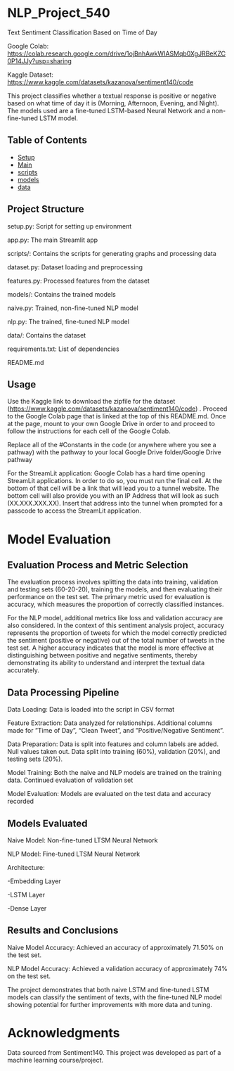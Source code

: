# NLP_Project_540

Text Sentiment Classification Based on Time of Day

Google Colab: https://colab.research.google.com/drive/1ojBnhAwkWIASMqb0XgJRBeKZC0P14JJy?usp=sharing

Kaggle Dataset: https://www.kaggle.com/datasets/kazanova/sentiment140/code

This project classifies whether a textual response is positive or negative based on what time of day it is (Morning, Afternoon, Evening, and Night). The models used are a fine-tuned LSTM-based Neural Network and a non-fine-tuned LSTM model.


## Table of Contents

- [Setup](#setup)
- [Main](#main)
- [scripts](#scripts)
- [models](#models)
- [data](#data)

## Project Structure

setup.py: Script for setting up environment

app.py: The main Streamlit app

scripts/: Contains the scripts for generating graphs and processing data

dataset.py: Dataset loading and preprocessing

features.py: Processed features from the dataset

models/: Contains the trained models

naive.py: Trained, non-fine-tuned NLP model

nlp.py: The trained, fine-tuned NLP model

data/: Contains the dataset

requirements.txt: List of dependencies

README.md


## Usage

Use the Kaggle link to download the zipfile for the dataset (https://www.kaggle.com/datasets/kazanova/sentiment140/code) . Proceed to the Google Colab page that is linked at the top of this README.md. Once at the page, mount to your own Google Drive in order to and proceed to follow the instructions for each cell of the Google Colab. 

Replace all of the #Constants in the code (or anywhere where you see a pathway) with the pathway to your local Google Drive folder/Google Drive pathway

For the StreamLit application: Google Colab has a hard time opening StreamLit applications. In order to do so, you must run the final cell. At the bottom of that cell will be a link that will lead you to a tunnel website. The bottom cell will also provide you with an IP Address that will look as such (XX.XXX.XXX.XX). Insert that address into the tunnel when prompted for a passcode to access the StreamLit application.


# Model Evaluation


## Evaluation Process and Metric Selection

The evaluation process involves splitting the data into training, validation and testing sets (60-20-20), training the models, and then evaluating their performance on the test set. The primary metric used for evaluation is accuracy, which measures the proportion of correctly classified instances.

For the NLP model, additional metrics like loss and validation accuracy are also considered. In the context of this sentiment analysis project, accuracy represents the proportion of tweets for which the model correctly predicted the sentiment (positive or negative) out of the total number of tweets in the test set. A higher accuracy indicates that the model is more effective at distinguishing between positive and negative sentiments, thereby demonstrating its ability to understand and interpret the textual data accurately. 


## Data Processing Pipeline

Data Loading: Data is loaded into the script in CSV format

Feature Extraction: Data analyzed for relationships. Additional columns made for ”Time of Day”, “Clean Tweet”, and ”Positive/Negative Sentiment”. 

Data Preparation: Data is split into features and column labels are added. Null values taken out. Data split into training (60%), validation (20%), and testing sets (20%).

Model Training: Both the naive and NLP models are trained on the training data. Continued evaluation of validation set

Model Evaluation: Models are evaluated on the test data and accuracy recorded


## Models Evaluated

Naive Model: Non-fine-tuned LTSM Neural Network


NLP Model: Fine-tuned LTSM Neural Network

Architecture:

  -Embedding Layer

  -LSTM Layer

  -Dense Layer


## Results and Conclusions
Naive Model Accuracy: Achieved an accuracy of approximately 71.50% on the test set.

NLP Model Accuracy: Achieved a validation accuracy of approximately 74% on the test set.

The project demonstrates that both naive LSTM and fine-tuned LSTM models can classify the sentiment of texts, with the fine-tuned NLP model showing potential for further improvements with more data and tuning.


# Acknowledgments
Data sourced from Sentiment140.
This project was developed as part of a machine learning course/project.
